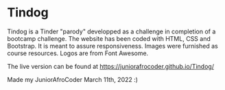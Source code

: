 # Tindog
Tindog is a Tinder "parody" developped as a challenge in completion of a bootcamp challenge.
The website has been coded with HTML, CSS and Bootstrap. It is meant to assure responsiveness.
Images were furnished as course resources. Logos are from Font Awesome.

The live version can be found at https://juniorafrocoder.github.io/Tindog/

Made my JuniorAfroCoder March 11th, 2022 :)

